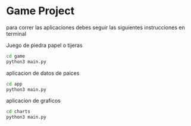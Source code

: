 # Game Project

para correr las aplicaciones debes seguir las siguientes instrucciones en terminal


Juego de piedra papel o tijeras
```sh
cd game
python3 main.py
```

aplicacion de datos de paices
```sh
cd app
python3 main.py
```

aplicacion de graficos
```sh
cd charts
python3 main.py
```
